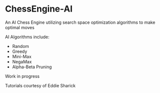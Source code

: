 # ChessEngine-AI
An AI Chess Engine utilizing search space optimization algorithms to make optimal moves

AI Algorithms include:
  - Random
  - Greedy
  - Mini-Max
  - NegaMax
  - Alpha-Beta Pruning
  
Work in progress

Tutorials courtesy of Eddie Sharick


